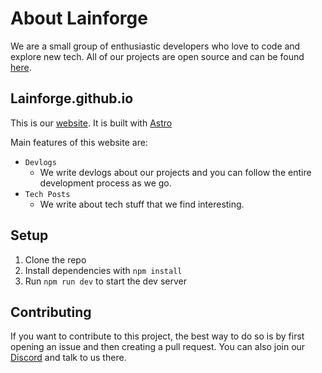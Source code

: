 # About Lainforge​ 

We are a small group of enthusiastic developers who love to code and explore new tech.
All of our projects are open source and can be found [here](https://github.com/LainForge).

## Lainforge.github.io

This is our [website](https://lainforge.org/). It is built with [Astro](https://astro.build/)

Main features of this website are:

- `Devlogs`
    - We write devlogs about our projects and you can follow the entire development process as we go.
- `Tech Posts`
    - We write about tech stuff that we find interesting.

## Setup

1. Clone the repo
2. Install dependencies with `npm install`
3. Run `npm run dev` to start the dev server

## Contributing

If you want to contribute to this project, the best way to do so is by first opening an issue and then creating a pull request.
You can also join our [Discord](https://discord.gg/3QXkZ8Q) and talk to us there.



